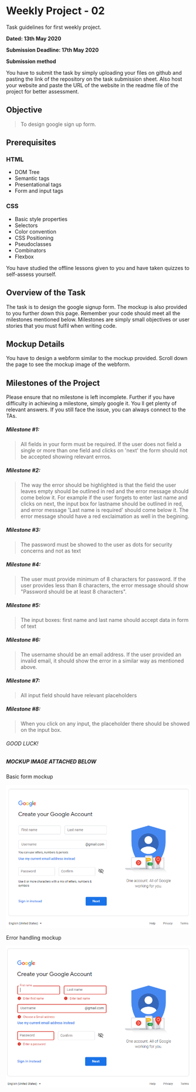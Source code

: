 # Weekly Project - 02

Task guidelines for first weekly project.

**Dated: 13th May 2020**

**Submission Deadline: 17th May 2020**

**Submission method**

You have to submit the task by simply uploading your files on github and pasting the link of the repository on the task submission sheet. Also host your website and paste the URL of the website in the readme file of the project for better assessment. 

## Objective
> To design google sign up form.

## Prerequisites 

### HTML 

- DOM Tree
- Semantic tags
- Presentational tags
- Form and input tags

### CSS

- Basic style properties
- Selectors
- Color convention
- CSS Positioning
- Pseudoclasses
- Combinators
- Flexbox

You have studied the offline lessons given to you and have taken quizzes to self-assess yourself.

## Overview of the Task

The task is to design the google signup form. The mockup is also provided to you further down this page. Remember your code should meet all the milestones mentioned below. Milestones are simply small objectives or user stories that you must fulfil when writing code.

## Mockup Details

You have to design a webform similar to the mockup provided. Scroll down the page to see the mockup image of the webform.
## Milestones of the Project

Please ensure that no milestone is left incomplete. Further if you have difficulty in achieving a milestone, simply google it. You ll get plenty of relevant answers. If you still face the issue, you can always connect to the TAs.

##### Milestone #1: 
> All fields in your form must be required. If the user does not field a single or more than one field and clicks on 'next' the form should not be accepted showing relevant errros.

##### Milestone #2:  
> The way the error should be highlighted is that the field the user leaves empty should be outlined in red and the error message should come below it. For example if the user forgets to enter last name and clicks on next, the input box for lastname should be outlined in red, and error message 'Last name is required' should come below it. The error message should have a red exclaimation as well in the begining. 

##### Milestone #3:  
> The password must be showed to the user as dots for security concerns and not as text

##### Milestone #4: 
> The user must provide minimum of 8 characters for password. If the user provides less than 8 characters, the error message should show "Password should be at least 8 characters".

##### Milestone #5:  
> The input boxes: first name and last name should accept data in form of text

##### Milestone #6: 
> The username should be an email address. If the user provided an invalid email, it should show the error in a similar way as mentioned above.

##### Milestone #7: 
> All input field should have relevant placeholders

##### Milestone #8: 
> When you click on any input, the placeholder there should be showed on the input box.

###### GOOD LUCK!

##### MOCKUP IMAGE ATTACHED BELOW

Basic form mockup 

![MOCKUP](mockups/Basic-mockup.PNG)

Error handling mockup 

![ERROR-HANDLING-MOCKUP](mockups/Error-Display-mockup.PNG)
